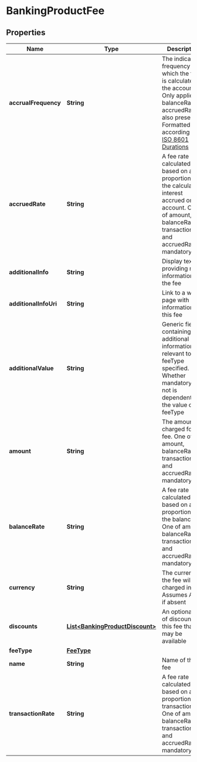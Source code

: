 

# BankingProductFee

## Properties

Name | Type | Description | Notes
------------ | ------------- | ------------- | -------------
**accrualFrequency** | **String** | The indicative frequency with which the fee is calculated on the account. Only applies if balanceRate or accruedRate is also present. Formatted according to [ISO 8601 Durations](https://en.wikipedia.org/wiki/ISO_8601#Durations) |  [optional]
**accruedRate** | **String** | A fee rate calculated based on a proportion of the calculated interest accrued on the account. One of amount, balanceRate, transactionRate and accruedRate is mandatory |  [optional]
**additionalInfo** | **String** | Display text providing more information on the fee |  [optional]
**additionalInfoUri** | **String** | Link to a web page with more information on this fee |  [optional]
**additionalValue** | **String** | Generic field containing additional information relevant to the feeType specified. Whether mandatory or not is dependent on the value of feeType |  [optional]
**amount** | **String** | The amount charged for the fee. One of amount, balanceRate, transactionRate and accruedRate is mandatory | 
**balanceRate** | **String** | A fee rate calculated based on a proportion of the balance. One of amount, balanceRate, transactionRate and accruedRate is mandatory |  [optional]
**currency** | **String** | The currency the fee will be charged in. Assumes AUD if absent |  [optional]
**discounts** | [**List&lt;BankingProductDiscount&gt;**](BankingProductDiscount.md) | An optional list of discounts to this fee that may be available |  [optional]
**feeType** | [**FeeType**](FeeType.md) |  | 
**name** | **String** | Name of the fee | 
**transactionRate** | **String** | A fee rate calculated based on a proportion of a transaction. One of amount, balanceRate, transactionRate and accruedRate is mandatory |  [optional]



